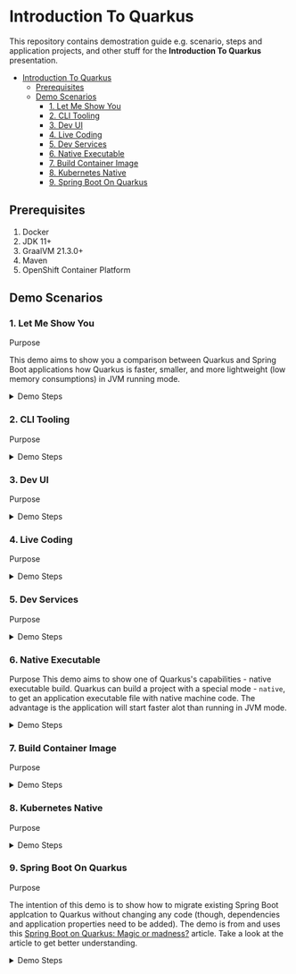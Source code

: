 # Introduction To Quarkus

This repository contains demostration guide e.g. scenario, steps and application projects, and other stuff for the **Introduction To Quarkus** presentation.

- [Introduction To Quarkus](#introduction-to-quarkus)
  - [Prerequisites](#prerequisites)
  - [Demo Scenarios](#demo-scenarios)
    - [1. Let Me Show You](#1-let-me-show-you)
    - [2. CLI Tooling](#2-cli-tooling)
    - [3. Dev UI](#3-dev-ui)
    - [4. Live Coding](#4-live-coding)
    - [5. Dev Services](#5-dev-services)
    - [6. Native Executable](#6-native-executable)
    - [7. Build Container Image](#7-build-container-image)
    - [8. Kubernetes Native](#8-kubernetes-native)
    - [9. Spring Boot On Quarkus](#9-spring-boot-on-quarkus)

## Prerequisites

1. Docker
2. JDK 11+
3. GraalVM 21.3.0+
4. Maven
5. OpenShift Container Platform

## Demo Scenarios

### 1. Let Me Show You

Purpose

This demo aims to show you a comparison between Quarkus and Spring Boot applications how Quarkus is faster, smaller, and more lightweight (low memory consumptions) in JVM running mode.

<details>
<summary>Demo Steps</summary>

> **_Speaker Note_**
>
> You can quickly show the code of both projects before starting this demo.

1. Go to top level of this directory (`quarkus-introduction`).

2. Build and package both applications.

   _Spring Boot:_

   ```sh
   mvn clean install package -DskipTests -f let-me-show-you/spring-demo
   ```

   _Quarkus:_

   ```sh
   mvn clean install package -DskipTests -Dquarkus.package.type=uber-jar -f let-me-show-you/quarkus-demo
   ```

3. Compare the application artefacts size in the `target` dicrectory in each project. **Quarkus application should be smaller than Spring Boot**.

   _Spring Boot:_

   ```sh
   ls -lh let-me-show-you/spring-demo/target
   ...
   -rw-r--r--  1 dom  staff    17M Mar 24 23:53 spring-demo-0.0.1-SNAPSHOT.jar
   ...
   ```

   _Quarkus:_

   ```sh
   ls -lh let-me-show-you/quarkus-demo/target
   ...
   -rw-r--r--   1 dom  staff   156K Mar 25 00:29 quarkus-demo-1.0.0-SNAPSHOT-runner.jar
   ...
   ```

4. Run both applications in separate terminal windows.

   _Spring Boot:_

   ```sh
   java -jar let-me-show-you/spring-demo/target/spring-demo-0.0.1-SNAPSHOT.jar
   ```

   _Quarkus:_

   ```sh
   java -jar let-me-show-you/quarkus-demo/target/quarkus-demo-1.0.0-SNAPSHOT-runner.jar
   ```

   ![image](images/let-me-show-you-1.png)

5. Look for both application startup times in the logs to compare them. **Quarkus should be faster than Spring Boot.**

6. Run [jps](https://docs.oracle.com/en/java/javase/11/tools/jps.html) command in a new terminal window to get Java process ID of both applications.

   ```sh
   jps

   33045 spring-demo-0.0.1-SNAPSHOT.jar
   33053 quarkus-demo-1.0.0-SNAPSHOT-runner.jar
   ...
   ```

7. Use [jhsdb](https://docs.oracle.com/en/java/javase/11/tools/jhsdb.html) command to get heap information of both applications. Replace the `<PID>` with the process ID from `jps` command output above. Then look at the `used` attribute in the `G1 Heap` section (See sample output below.) And then compare the values from both applications. **Quarkus appliation should use less memory than Spring Boot application.**

   **_Note._** Building Quarkus applicaiton using [fast-jar](https://quarkus.io/guides/maven-tooling#fast-jar) will cause the application consumes slightly less memory than the legacy jar and uber jar.

   _Command:_

   ```sh
   jhsdb jmap --heap --pid <PID>
   ```

   _Sample output:_

   ```sh
   Attaching to process ID 33053, please wait...
   Debugger attached successfully.
   Server compiler detected.
   JVM version is 11.0.13+7-jvmci-21.3-b05

   using thread-local object allocation.
   Garbage-First (G1) GC with 8 thread(s)

   Heap Configuration:
      MinHeapFreeRatio         = 40
      MaxHeapFreeRatio         = 70
      MaxHeapSize              = 8589934592 (8192.0MB)
      NewSize                  = 1363144 (1.2999954223632812MB)
      MaxNewSize               = 5152702464 (4914.0MB)
      OldSize                  = 5452592 (5.1999969482421875MB)
      NewRatio                 = 2
      SurvivorRatio            = 8
      MetaspaceSize            = 21807104 (20.796875MB)
      CompressedClassSpaceSize = 1073741824 (1024.0MB)
      MaxMetaspaceSize         = 17592186044415 MB
      G1HeapRegionSize         = 2097152 (2.0MB)

   Heap Usage:
   G1 Heap:
      regions  = 4096
      capacity = 8589934592 (8192.0MB)
      used     = 76087088 (72.56230163574219MB)
      free     = 8513847504 (8119.437698364258MB)
      0.885770283639431% used
   G1 Young Generation:
   Eden Space:
      regions  = 34
      capacity = 333447168 (318.0MB)
      used     = 71303168 (68.0MB)
      free     = 262144000 (250.0MB)
      21.38364779874214% used
   Survivor Space:
      regions  = 2
      capacity = 4194304 (4.0MB)
      used     = 4194304 (4.0MB)
      free     = 0 (0.0MB)
      100.0% used
   G1 Old Generation:
      regions  = 2
      capacity = 203423744 (194.0MB)
      used     = 589616 (0.5623016357421875MB)
      free     = 202834128 (193.4376983642578MB)
      0.2898462039908183% used
   ```

[↩ back to top](#1-let-me-show-you)

</details>

### 2. CLI Tooling

Purpose

<details>
<summary>Demo Steps</summary>

1. Create a project.

   ```sh
   quarkus create quarkus-demo1
   ```

2. Add dependencies.

   ```sh
   quarkus extension add kubernetes postgresql
   ```

3. Remove dependencies.

   ```sh
   quarkus extension remove quarkus-jdbc-postgresql
   ```

4. Build project.

   ```sh
   quarkus build
   ```

5. Run project in `dev` (live coding) mode.

   ```sh
   quarkus dev
   ```

[↩ back to top](#2-cli-tooling)

</details>

### 3. Dev UI

Purpose

<details>
<summary>Demo Steps</summary>

1. Run a project in `dev` mode.

   ```sh
   quarkus dev
   ```

2. Press `D` on keyboard. The **Dev UI** page will be opened automatically in a web browser.

   > **_Speaker Note_**
   > You can

3. Add health checks and metrics extension, re run the application and open **Dev UI** again to see the health check widget.

   ```sh
   quarkus extension add health
   ```

   ```sh
   quarkus extension add metric
   ```

   ```sh
   quarkus extension add quarkus-smallrye-health quarkus-smallrye-metrics
   ```

4. Run the application and open **Dev UI** again to see the health checks widget.

   ![image](/images/dev-ui-1.png)

5. Open [http://localhost:8080/q/metrics](http://localhost:8080/q/metrics) to see all metrics exposed by the application.

[↩ back to top](#3-dev-ui)

</details>

### 4. Live Coding

Purpose

<details>
<summary>Demo Steps</summary>

[↩ back to top](#4-live-coding)

</details>

### 5. Dev Services

Purpose

<details>
<summary>Demo Steps</summary>

1. Run the **Producer** application in [`dev-services/kafka-quickstart-producer`](dev-services/kafka-quickstart-producer) directory. And wait until the application is un and running. The Kafa dev service should get started automatically.

   ```sh
   quarkus dev
   ```

2. Run the **Processor** application in [`dev-services/kafka-quickstart-processor`](dev-services/kafka-quickstart-processor) directory. And wait until the application is un and running.

   ```sh
   quarkus dev
   ```

3. Go to the terminal you ran the **Producer** application then press `W` on keyboard to open a web page.

4. Click on the `quote.html` URL.

5. Demo the app.


[↩ back to top](#5-dev-services)

</details>

### 6. Native Executable

Purpose
This demo aims to show one of Quarkus's capabilities - native executable build. Quarkus can build a project with a special mode - `native`, to get an application executable file with native machine code. The advantage is the application will start faster alot than running in JVM mode.

<details>
<summary>Demo Steps</summary>

1. Build the project with native paramenter.

   ```sh
   mvn clean package -DskipTests -Pnative
   ```

2. Run the application with native executable file in the `target` directory.

   ```sh
   ./target/demo1-1.0.0-SNAPSHOT-runner
   ```

3. Observe the superfast startup time in the first line of logs.

   ```txt
   __  ____  __  _____   ___  __ ____  ______
   --/ __ \/ / / / _ | / _ \/ //_/ / / / __/
   -/ /_/ / /_/ / __ |/ , _/ ,< / /_/ /\ \
   --\___\_\____/_/ |_/_/|_/_/|_|\____/___/
   2022-03-28 11:31:56,254 INFO  [io.quarkus] (main) demo1 1.0.0-SNAPSHOT native (powered by Quarkus 2.7.5.Final) started in 0.079s. Listening on: http://0.0.0.0:8080
   2022-03-28 11:31:56,254 INFO  [io.quarkus] (main) Profile prod activated.
   2022-03-28 11:31:56,254 INFO  [io.quarkus] (main) Installed features: [cdi, jdbc-postgresql, kubernetes, resteasy, smallrye-context-propagation, smallrye-health, smallrye-metrics, vertx]
   ```

[↩ back to top](#6-native-executable)

</details>

### 7. Build Container Image

Purpose

<details>
<summary>Demo Steps</summary>

>**_Speaker Note_**
>
>Mention that usually, developers will build a container image after they've done developement work in local machine to test the application deployment and a few checks before they push the code changes to source control i.e. Git. With Quarkus extensions i.e. Docker they can build the container image via **Dev UI** without writing the `Dockerfile` (it was generated automatically since the projected was created) and using the `docker build...` command.

1. Add a Docker extension to the project.

   ```sh
   quarkus extension add docker
   ```

2. Run the project in **dev** mode.

   ```sh
   quarkus dev
   ```

3. Open **Dev UI** dashboard by pressing `D` on keyboard. Then click on **build**.

   ![image](images/build-container-image-1.png)

4. Select the build option and click on **Build** button.

   ![image](images/build-container-image-2.png)

5. Go back to terminal and observe the logs.

   ```txt
   2022-03-28 11:43:05,769 INFO  [io.qua.con.ima.doc.dep.DockerProcessor] (build-3) Starting (local) container image build for jar using docker.
   2022-03-28 11:43:05,772 INFO  [io.qua.con.ima.doc.dep.DockerProcessor] (build-3) Executing the following command to build docker image: 'docker build -f /Users/dom/Temp/demo1/src/main/docker/Dockerfile.jvm -t dom/demo1:1.0.0-SNAPSHOT /Users/dom/Temp/demo1'
   2022-03-28 11:43:07,903 INFO  [io.qua.con.ima.doc.dep.DockerProcessor] (build-3) #1 [internal] load build definition from Dockerfile.jvm
   2022-03-28 11:43:07,904 INFO  [io.qua.con.ima.doc.dep.DockerProcessor] (build-3) #1 sha256:38382a805c9ca2a3f6c8240eeb3aa21207690c019095351943aa0096388f8a9f
   2022-03-28 11:43:07,904 INFO  [io.qua.con.ima.doc.dep.DockerProcessor] (build-3) #1 transferring dockerfile: 5.29kB 0.0s done
   2022-03-28 11:43:07,905 INFO  [io.qua.con.ima.doc.dep.DockerProcessor] (build-3) #1 DONE 0.0s
   2022-03-28 11:43:07,905 INFO  [io.qua.con.ima.doc.dep.DockerProcessor] (build-3)
   2022-03-28 11:43:07,905 INFO  [io.qua.con.ima.doc.dep.DockerProcessor] (build-3) #2 [internal] load .dockerignore
   2022-03-28 11:43:07,906 INFO  [io.qua.con.ima.doc.dep.DockerProcessor] (build-3) #2 sha256:51f59eaa8b92dcfc198959f084cacd96bb7ace28b8636f7fdd5584cdb08827d6
   2022-03-28 11:43:07,914 INFO  [io.qua.con.ima.doc.dep.DockerProcessor] (build-3) #2 transferring context: 115B done
   2022-03-28 11:43:07,914 INFO  [io.qua.con.ima.doc.dep.DockerProcessor] (build-3) #2 DONE 0.0s
   2022-03-28 11:43:07,916 INFO  [io.qua.con.ima.doc.dep.DockerProcessor] (build-3)
   2022-03-28 11:43:07,916 INFO  [io.qua.con.ima.doc.dep.DockerProcessor] (build-3) #3 [internal] load metadata for registry.access.redhat.com/ubi8/openjdk-11:1.11
   2022-03-28 11:43:07,917 INFO  [io.qua.con.ima.doc.dep.DockerProcessor] (build-3) #3 sha256:301e98e83faf119c95663e3f5e3f3c2978aef98761cc9e2783115a7c0873eeaa
   2022-03-28 11:43:11,814 INFO  [io.qua.con.ima.doc.dep.DockerProcessor] (build-3) #3 DONE 3.8s
   2022-03-28 11:43:11,815 INFO  [io.qua.con.ima.doc.dep.DockerProcessor] (build-3)
   2022-03-28 11:43:11,815 INFO  [io.qua.con.ima.doc.dep.DockerProcessor] (build-3) #4 [1/5] FROM registry.access.redhat.com/ubi8/openjdk-11:1.11@sha256:6fa59a5318004aef86441ea6765ebed2a43589cd521a15b1d76120a0b3cc484b
   2022-03-28 11:43:11,816 INFO  [io.qua.con.ima.doc.dep.DockerProcessor] (build-3) #4 sha256:0c7f13ed443735447f3f4189497cffaad3b9c367af8ff8a2a0eb2064bdb561c8
   2022-03-28 11:43:11,817 INFO  [io.qua.con.ima.doc.dep.DockerProcessor] (build-3) #4 DONE 0.0s
   .....
   .....
   ```

6. Run the container built from the previous step.

   ```sh
   docker run --rm -i -p 9091:8080 <container image>
   ```

7. Open [http://localhost:9091](http://localhost:9091) in a web browser.

[↩ back to top](#7-build-container-image)

</details>

### 8. Kubernetes Native

Purpose

<details>
<summary>Demo Steps</summary>

[↩ back to top](#8-kubernetes-native)

1. Remove docker extension.

   ```sh
   quarkus extension remove docker
   ```

2. Add OpenShift extension to the project.

   ```sh
   quarkus add openshift
   ```

3. Login to OpenShift Console, hen create a new project e.g. `test`, and then grab the login command.

4. Go to terminal and execute the login command.

5. Set default project.

   ```sh
   oc project test
   ```

6. Build and deploy application on OpenShift

   ```sh
   quarkus build -Dquarkus.kubernetes.deploy=true \
   -Dquarkus.kubernetes-client.trust-certs=true \
   -Dmaven.test.skip=true
   ```

7. Wait until it finished.

   ```txt
   [INFO] [io.quarkus.container.image.openshift.deployment.OpenshiftProcessor] Successfully pushed image-registry.openshift-image-registry.svc:5000/test/demo1@sha256:7a4fc2eaa73bd722a79f1c1123b9f1badcbcdb71a983f51ed441d9fb81fc2226
   [INFO] [io.quarkus.container.image.openshift.deployment.OpenshiftProcessor] Push successful
   [INFO] [io.quarkus.kubernetes.deployment.KubernetesDeployer] Deploying to openshift server: https://api.cluster-qx9qw.qx9qw.sandbox1821.opentlc.com:6443/ in namespace: test.
   [INFO] [io.quarkus.kubernetes.deployment.KubernetesDeployer] Applied: Service demo1.
   [INFO] [io.quarkus.kubernetes.deployment.KubernetesDeployer] Applied: ImageStream demo1.
   [INFO] [io.quarkus.kubernetes.deployment.KubernetesDeployer] Applied: ImageStream openjdk-11.
   [INFO] [io.quarkus.kubernetes.deployment.KubernetesDeployer] Applied: BuildConfig demo1.
   [INFO] [io.quarkus.kubernetes.deployment.KubernetesDeployer] Applied: DeploymentConfig demo1.
   [INFO] [io.quarkus.deployment.QuarkusAugmentor] Quarkus augmentation completed in 206660ms
   ```

8. Expose a new route for the application.

   ```sh
   oc expose svc <service name>
   ```

9. Go to OpenShift Console, **Topology** menu. Then open a application link.

</details>

### 9. Spring Boot On Quarkus

Purpose

The intention of this demo is to show how to migrate existing Spring Boot applcation to Quarkus without changing any code (though, dependencies and application properties need to be added). The demo is from and uses this [Spring Boot on Quarkus: Magic or madness?](https://developers.redhat.com/blog/2021/02/09/spring-boot-on-quarkus-magic-or-madness) article. Take a look at the article to get better understanding.

<details>
<summary>Demo Steps</summary>

1. The demo project requires a PostgreSQL database so run it with this Docker command.

   ```sh
   docker run --ulimit memlock=-1:-1 -it --rm=true --memory-swappiness=0 --name tododb -e POSTGRES_USER=todo -e POSTGRES_PASSWORD=todo -e POSTGRES_DB=tododb -p 5432:5432 postgres:13
   ```

2. Run the application.

   ```sh
   ./mvnw clean spring-boot:run
   ```

   The application should run with Spring Boot framework.

   ```txt
   10:58:52.816 [Thread-0] DEBUG org.springframework.boot.devtools.restart.classloader.RestartClassLoader - Created RestartClassLoader org.springframework.boot.devtools.restart.classloader.RestartClassLoader@26e6c1ba

   .   ____          _            __ _ _
   /\\ / ___'_ __ _ _(_)_ __  __ _ \ \ \ \
   ( ( )\___ | '_ | '_| | '_ \/ _` | \ \ \ \
   \\/  ___)| |_)| | | | | || (_| |  ) ) ) )
   '  |____| .__|_| |_|_| |_\__, | / / / /
   =========|_|==============|___/=/_/_/_/
   :: Spring Boot ::                (v2.6.3)

   2022-03-28 10:58:53.474  INFO 27863 --- [  restartedMain] i.q.todospringquarkus.TodoApplication    : Starting TodoApplication using Java 11.0.13 on asuksunt-mac with PID 27863 (/Users/dom/Repo/todo-spring-quarkus/target/classes started by dom in /Users/dom/Repo/todo-spring-quarkus)
   2022-03-28 10:58:53.475  INFO 27863 --- [  restartedMain] i.q.todospringquarkus.TodoApplication    : No active profile set, falling back to default profiles: default
   2022-03-28 10:58:53.561  INFO 27863 --- [  restartedMain] .e.DevToolsPropertyDefaultsPostProcessor : Devtools property defaults active! Set 'spring.devtools.add-properties' to 'false' to disable
   2022-03-28 10:58:53.562  INFO 27863 --- [  restartedMain] .e.DevToolsPropertyDefaultsPostProcessor : For additional web related logging consider setting the 'logging.level.web' property to 'DEBUG'
   2022-03-28 10:58:54.787  INFO 27863 --- [  restartedMain] .s.d.r.c.RepositoryConfigurationDelegate : Bootstrapping Spring Data JPA repositories in DEFAULT mode.
   2022-03-28 10:58:54.846  INFO 27863 --- [  restartedMain] .s.d.r.c.RepositoryConfigurationDelegate : Finished Spring Data repository scanning in 45 ms. Found 1 JPA repository interfaces.
   2022-03-28 10:58:55.702  INFO 27863 --- [  restartedMain] o.s.b.w.embedded.tomcat.TomcatWebServer  : Tomcat initialized with port(s): 8080 (http)
   2022-03-28 10:58:55.715  INFO 27863 --- [  restartedMain] o.apache.catalina.core.StandardService   : Starting service [Tomcat]
   2022-03-28 10:58:55.715  INFO 27863 --- [  restartedMain] org.apache.catalina.core.StandardEngine  : Starting Servlet engine: [Apache Tomcat/9.0.56]
   2022-03-28 10:58:55.811  INFO 27863 --- [  restartedMain] o.a.c.c.C.[Tomcat].[localhost].[/]       : Initializing Spring embedded WebApplicationContext
   2022-03-28 10:58:55.811  INFO 27863 --- [  restartedMain] w.s.c.ServletWebServerApplicationContext : Root WebApplicationContext: initialization completed in 2248 ms
   2022-03-28 10:58:56.218  INFO 27863 --- [  restartedMain] o.hibernate.jpa.internal.util.LogHelper  : HHH000204: Processing PersistenceUnitInfo [name: default]
   2022-03-28 10:58:56.267  INFO 27863 --- [  restartedMain] org.hibernate.Version                    : HHH000412: Hibernate ORM core version 5.6.4.Final
   2022-03-28 10:58:56.433  INFO 27863 --- [  restartedMain] o.hibernate.annotations.common.Version   : HCANN000001: Hibernate Commons Annotations {5.1.2.Final}
   2022-03-28 10:58:56.530  INFO 27863 --- [  restartedMain] com.zaxxer.hikari.HikariDataSource       : HikariPool-1 - Starting...
   2022-03-28 10:58:56.641  INFO 27863 --- [  restartedMain] com.zaxxer.hikari.HikariDataSource       : HikariPool-1 - Start completed.
   2022-03-28 10:58:56.670  INFO 27863 --- [  restartedMain] org.hibernate.dialect.Dialect            : HHH000400: Using dialect: org.hibernate.dialect.PostgreSQL10Dialect
   2022-03-28 10:58:57.218  WARN 27863 --- [  restartedMain] o.h.engine.jdbc.spi.SqlExceptionHelper   : SQL Warning Code: 0, SQLState: 00000
   2022-03-28 10:58:57.218  WARN 27863 --- [  restartedMain] o.h.engine.jdbc.spi.SqlExceptionHelper   : table "todo" does not exist, skipping
   2022-03-28 10:58:57.221  WARN 27863 --- [  restartedMain] o.h.engine.jdbc.spi.SqlExceptionHelper   : SQL Warning Code: 0, SQLState: 00000
   2022-03-28 10:58:57.221  WARN 27863 --- [  restartedMain] o.h.engine.jdbc.spi.SqlExceptionHelper   : sequence "hibernate_sequence" does not exist, skipping
   2022-03-28 10:58:57.239  INFO 27863 --- [  restartedMain] o.h.t.schema.internal.SchemaCreatorImpl  : HHH000476: Executing import script 'file:/Users/dom/Repo/todo-spring-quarkus/target/classes/import.sql'
   2022-03-28 10:58:57.244  INFO 27863 --- [  restartedMain] o.h.e.t.j.p.i.JtaPlatformInitiator       : HHH000490: Using JtaPlatform implementation: [org.hibernate.engine.transaction.jta.platform.internal.NoJtaPlatform]
   2022-03-28 10:58:57.252  INFO 27863 --- [  restartedMain] j.LocalContainerEntityManagerFactoryBean : Initialized JPA EntityManagerFactory for persistence unit 'default'
   2022-03-28 10:58:57.650  WARN 27863 --- [  restartedMain] JpaBaseConfiguration$JpaWebConfiguration : spring.jpa.open-in-view is enabled by default. Therefore, database queries may be performed during view rendering. Explicitly configure spring.jpa.open-in-view to disable this warning
   2022-03-28 10:58:57.897  INFO 27863 --- [  restartedMain] o.s.b.a.w.s.WelcomePageHandlerMapping    : Adding welcome page: class path resource [META-INF/resources/index.html]
   2022-03-28 10:58:58.791  INFO 27863 --- [  restartedMain] o.s.b.d.a.OptionalLiveReloadServer       : LiveReload server is running on port 35729
   2022-03-28 10:58:58.797  INFO 27863 --- [  restartedMain] o.s.b.a.e.web.EndpointLinksResolver      : Exposing 2 endpoint(s) beneath base path '/actuator'
   2022-03-28 10:58:58.841  INFO 27863 --- [  restartedMain] o.s.b.w.embedded.tomcat.TomcatWebServer  : Tomcat started on port(s): 8080 (http) with context path ''
   2022-03-28 10:58:58.859  INFO 27863 --- [  restartedMain] i.q.todospringquarkus.TodoApplication    : Started TodoApplication in 6.021 seconds (JVM running for 6.797)
   ```

3. Open [http://localhost:8080](http://localhost:8080) in a web browser.

4. Play around with the application a bit; Add new todo lists, mark some of them completed, and open the links at the bottom of the page.

5. Go back to the terminal and stop the application by pressing `Ctrl + C` on keyboard.

6. Start the application again with this command.

   ```sh
   ./.mvnw clean spring-boot:run
   ```

   The application should be now start with Quarkus framework.

   ```txt
   2022-03-28 10:56:41,090 INFO  [io.qua.dat.dep.dev.DevServicesDatasourceProcessor] (build-10) Dev Services for the default datasource (postgresql) started.
   2022-03-28 10:56:41,094 INFO  [io.qua.hib.orm.dep.HibernateOrmProcessor] (build-21) Setting quarkus.hibernate-orm.database.generation=drop-and-create to initialize Dev Services managed database
   __  ____  __  _____   ___  __ ____  ______
   --/ __ \/ / / / _ | / _ \/ //_/ / / / __/
   -/ /_/ / /_/ / __ |/ , _/ ,< / /_/ /\ \
   --\___\_\____/_/ |_/_/|_/_/|_|\____/___/
   2022-03-28 10:56:42,761 WARN  [org.hib.eng.jdb.spi.SqlExceptionHelper] (JPA Startup Thread: <default>) SQL Warning Code: 0, SQLState: 00000

   2022-03-28 10:56:42,762 WARN  [org.hib.eng.jdb.spi.SqlExceptionHelper] (JPA Startup Thread: <default>) table "todo" does not exist, skipping
   2022-03-28 10:56:42,766 WARN  [org.hib.eng.jdb.spi.SqlExceptionHelper] (JPA Startup Thread: <default>) SQL Warning Code: 0, SQLState: 00000
   2022-03-28 10:56:42,767 WARN  [org.hib.eng.jdb.spi.SqlExceptionHelper] (JPA Startup Thread: <default>) sequence "hibernate_sequence" does not exist, skipping
   2022-03-28 10:56:42,996 INFO  [io.quarkus] (Quarkus Main Thread) todo-spring-quarkus 0.0.1-SNAPSHOT on JVM (powered by Quarkus 2.6.3.Final) started in 8.111s. Listening on: http://0.0.0.0:8080
   2022-03-28 10:56:42,996 INFO  [io.quarkus] (Quarkus Main Thread) Profile dev activated. Live Coding activated.
   2022-03-28 10:56:42,997 INFO  [io.quarkus] (Quarkus Main Thread) Installed features: [agroal, cdi, hibernate-orm, hibernate-orm-panache, jdbc-postgresql, kubernetes, micrometer, narayana-jta, resteasy-reactive, resteasy-reactive-jackson, smallrye-context-propagation, smallrye-health, smallrye-openapi, spring-data-jpa, spring-di, spring-web, swagger-ui, vertx]
   2022-03-28 10:56:57,312 INFO  [io.quarkus] (Shutdown thread) todo-spring-quarkus stopped in 0.053s
   ```

7. Explain the magic.
   1. Dependencies in POM file e.g. quarkus profile.
   2. Application configuration in `src/main/resources/application.properties` (Scroll down to the bottom to see Quarkus's configs).

[↩ back to top](#9-spring-boot-on-quarkus)

</details>
